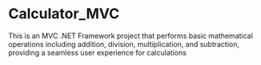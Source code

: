 # Calculator_MVC

This is an MVC .NET Framework project that performs basic mathematical operations including addition, division, multiplication, and subtraction, providing a seamless user experience for calculations
